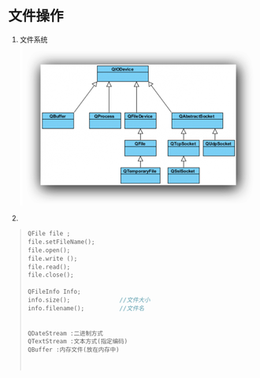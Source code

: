 # 文件操作

1. 文件系统![filesystem](./image/01_文件系统.png)



2. 

> ```c++
> QFile file ;
> file.setFileName();
> file.open();
> file.write ();
> file.read();
> file.close();
> 
> QFileInfo Info;
> info.size();				//文件大小
> info.filename();			//文件名
> 
> 
> QDateStream :二进制方式
> QTextStream :文本方式(指定编码)
> QBuffer :内存文件(放在内存中)
>     
>     
> ```
>
>   
>
>

